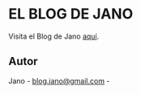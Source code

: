 # EL BLOG DE JANO

Visita el Blog de Jano [aquí](https://janoblog.github.io/).

## Autor

Jano - blog.jano@gmail.com -
